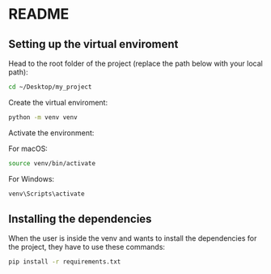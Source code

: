 # README

## Setting up the virtual enviroment

Head to the root folder of the project (replace the path below with your local path):

```bash
cd ~/Desktop/my_project
```

Create the virtual enviroment:

```bash
python -m venv venv
```

Activate the environment:

For macOS:

```bash
source venv/bin/activate
```

For Windows:

```bash
venv\Scripts\activate
```

## Installing the dependencies

When the user is inside the venv and wants to install the dependencies for the project, they have to use these commands:

```bash
pip install -r requirements.txt
```
